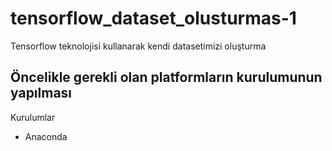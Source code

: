 # tensorflow_dataset_olusturmas-1
Tensorflow teknolojisi kullanarak kendi datasetimizi oluşturma
## Öncelikle gerekli olan platformların kurulumunun yapılması 
Kurulumlar

- Anaconda
